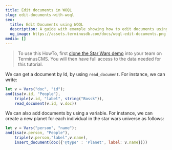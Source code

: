 ```yaml
---
title: Edit documents in WOQL
slug: edit-documents-with-woql
seo:
  title: Edit Documents using WOQL
  description: A guide with example showing how to edit documents using WOQL
  og_image: https://assets.terminusdb.com/docs/woql-edit-documents.png
media: []
---
```


> To use this HowTo, first [clone the Star Wars demo](/docs/clone-a-demo-terminuscms-project/) into your team on TerminusCMS. You will then have full access to the data needed for this tutorial.

We can get a document by Id, by using `read_document`. For instance, we can write:

```javascript
let v = Vars("doc", "id");
and(isa(v.id, "People"),
    triple(v.id, "label", string("Bossk")),
    read_document(v.id, v.doc))
```

We can also add documents by using a variable. For instance, we can create a new planet for each individual in the star wars universe as follows:

```javascript
let v = Vars("person", "name");
and(isa(v.person, "People"),
    triple(v.person,"label",v.name),
    insert_document(doc({'@type' : 'Planet', label: v.name})))
```